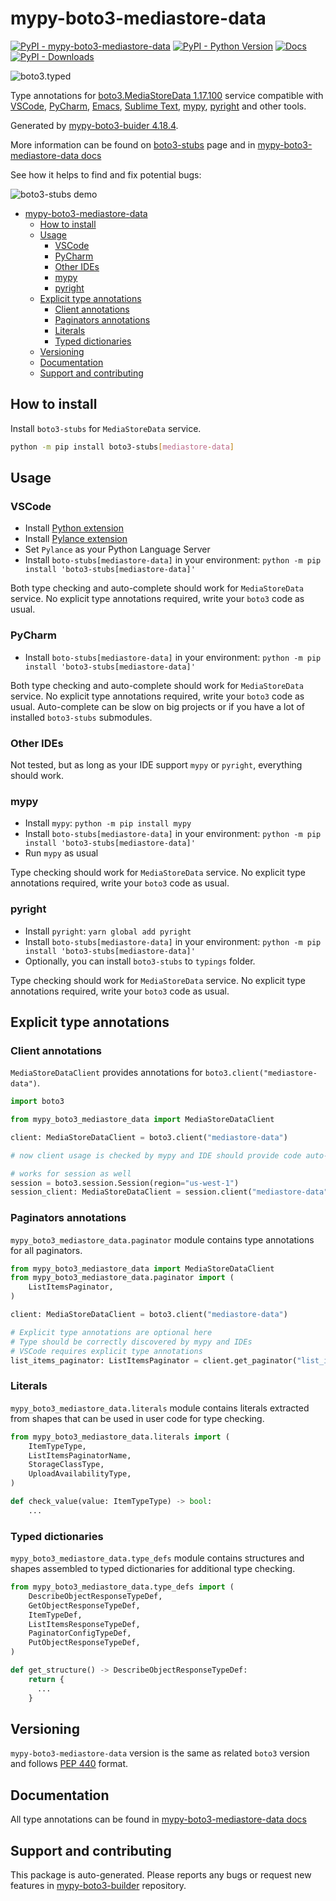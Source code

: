 <a id="mypy-boto3-mediastore-data"></a>

# mypy-boto3-mediastore-data

[![PyPI - mypy-boto3-mediastore-data](https://img.shields.io/pypi/v/mypy-boto3-mediastore-data.svg?color=blue)](https://pypi.org/project/mypy-boto3-mediastore-data)
[![PyPI - Python Version](https://img.shields.io/pypi/pyversions/mypy-boto3-mediastore-data.svg?color=blue)](https://pypi.org/project/mypy-boto3-mediastore-data)
[![Docs](https://img.shields.io/readthedocs/mypy-boto3-builder.svg?color=blue)](https://mypy-boto3-builder.readthedocs.io/)
[![PyPI - Downloads](https://img.shields.io/pypi/dw/mypy-boto3-mediastore-data?color=blue)](https://pypistats.org/packages/mypy-boto3-mediastore-data)

![boto3.typed](https://github.com/vemel/mypy_boto3_builder/raw/master/logo.png)

Type annotations for
[boto3.MediaStoreData 1.17.100](https://boto3.amazonaws.com/v1/documentation/api/1.17.100/reference/services/mediastore-data.html#MediaStoreData)
service compatible with [VSCode](https://code.visualstudio.com/),
[PyCharm](https://www.jetbrains.com/pycharm/),
[Emacs](https://www.gnu.org/software/emacs/),
[Sublime Text](https://www.sublimetext.com/),
[mypy](https://github.com/python/mypy),
[pyright](https://github.com/microsoft/pyright) and other tools.

Generated by
[mypy-boto3-buider 4.18.4](https://github.com/vemel/mypy_boto3_builder).

More information can be found on
[boto3-stubs](https://pypi.org/project/boto3-stubs/) page and in
[mypy-boto3-mediastore-data docs](https://vemel.github.io/boto3_stubs_docs/mypy_boto3_mediastore_data/)

See how it helps to find and fix potential bugs:

![boto3-stubs demo](https://github.com/vemel/mypy_boto3_builder/raw/master/demo.gif)

- [mypy-boto3-mediastore-data](#mypy-boto3-mediastore-data)
  - [How to install](#how-to-install)
  - [Usage](#usage)
    - [VSCode](#vscode)
    - [PyCharm](#pycharm)
    - [Other IDEs](#other-ides)
    - [mypy](#mypy)
    - [pyright](#pyright)
  - [Explicit type annotations](#explicit-type-annotations)
    - [Client annotations](#client-annotations)
    - [Paginators annotations](#paginators-annotations)
    - [Literals](#literals)
    - [Typed dictionaries](#typed-dictionaries)
  - [Versioning](#versioning)
  - [Documentation](#documentation)
  - [Support and contributing](#support-and-contributing)

<a id="how-to-install"></a>

## How to install

Install `boto3-stubs` for `MediaStoreData` service.

```bash
python -m pip install boto3-stubs[mediastore-data]
```

<a id="usage"></a>

## Usage

<a id="vscode"></a>

### VSCode

- Install
  [Python extension](https://marketplace.visualstudio.com/items?itemName=ms-python.python)
- Install
  [Pylance extension](https://marketplace.visualstudio.com/items?itemName=ms-python.vscode-pylance)
- Set `Pylance` as your Python Language Server
- Install `boto-stubs[mediastore-data]` in your environment:
  `python -m pip install 'boto3-stubs[mediastore-data]'`

Both type checking and auto-complete should work for `MediaStoreData` service.
No explicit type annotations required, write your `boto3` code as usual.

<a id="pycharm"></a>

### PyCharm

- Install `boto-stubs[mediastore-data]` in your environment:
  `python -m pip install 'boto3-stubs[mediastore-data]'`

Both type checking and auto-complete should work for `MediaStoreData` service.
No explicit type annotations required, write your `boto3` code as usual.
Auto-complete can be slow on big projects or if you have a lot of installed
`boto3-stubs` submodules.

<a id="other-ides"></a>

### Other IDEs

Not tested, but as long as your IDE support `mypy` or `pyright`, everything
should work.

<a id="mypy"></a>

### mypy

- Install `mypy`: `python -m pip install mypy`
- Install `boto-stubs[mediastore-data]` in your environment:
  `python -m pip install 'boto3-stubs[mediastore-data]'`
- Run `mypy` as usual

Type checking should work for `MediaStoreData` service. No explicit type
annotations required, write your `boto3` code as usual.

<a id="pyright"></a>

### pyright

- Install `pyright`: `yarn global add pyright`
- Install `boto-stubs[mediastore-data]` in your environment:
  `python -m pip install 'boto3-stubs[mediastore-data]'`
- Optionally, you can install `boto3-stubs` to `typings` folder.

Type checking should work for `MediaStoreData` service. No explicit type
annotations required, write your `boto3` code as usual.

<a id="explicit-type-annotations"></a>

## Explicit type annotations

<a id="client-annotations"></a>

### Client annotations

`MediaStoreDataClient` provides annotations for
`boto3.client("mediastore-data")`.

```python
import boto3

from mypy_boto3_mediastore_data import MediaStoreDataClient

client: MediaStoreDataClient = boto3.client("mediastore-data")

# now client usage is checked by mypy and IDE should provide code auto-complete

# works for session as well
session = boto3.session.Session(region="us-west-1")
session_client: MediaStoreDataClient = session.client("mediastore-data")
```

<a id="paginators-annotations"></a>

### Paginators annotations

`mypy_boto3_mediastore_data.paginator` module contains type annotations for all
paginators.

```python
from mypy_boto3_mediastore_data import MediaStoreDataClient
from mypy_boto3_mediastore_data.paginator import (
    ListItemsPaginator,
)

client: MediaStoreDataClient = boto3.client("mediastore-data")

# Explicit type annotations are optional here
# Type should be correctly discovered by mypy and IDEs
# VSCode requires explicit type annotations
list_items_paginator: ListItemsPaginator = client.get_paginator("list_items")
```

<a id="literals"></a>

### Literals

`mypy_boto3_mediastore_data.literals` module contains literals extracted from
shapes that can be used in user code for type checking.

```python
from mypy_boto3_mediastore_data.literals import (
    ItemTypeType,
    ListItemsPaginatorName,
    StorageClassType,
    UploadAvailabilityType,
)

def check_value(value: ItemTypeType) -> bool:
    ...
```

<a id="typed-dictionaries"></a>

### Typed dictionaries

`mypy_boto3_mediastore_data.type_defs` module contains structures and shapes
assembled to typed dictionaries for additional type checking.

```python
from mypy_boto3_mediastore_data.type_defs import (
    DescribeObjectResponseTypeDef,
    GetObjectResponseTypeDef,
    ItemTypeDef,
    ListItemsResponseTypeDef,
    PaginatorConfigTypeDef,
    PutObjectResponseTypeDef,
)

def get_structure() -> DescribeObjectResponseTypeDef:
    return {
      ...
    }
```

<a id="versioning"></a>

## Versioning

`mypy-boto3-mediastore-data` version is the same as related `boto3` version and
follows [PEP 440](https://www.python.org/dev/peps/pep-0440/) format.

<a id="documentation"></a>

## Documentation

All type annotations can be found in
[mypy-boto3-mediastore-data docs](https://vemel.github.io/boto3_stubs_docs/mypy_boto3_mediastore_data/)

<a id="support-and-contributing"></a>

## Support and contributing

This package is auto-generated. Please reports any bugs or request new features
in [mypy-boto3-builder](https://github.com/vemel/mypy_boto3_builder/issues/)
repository.
